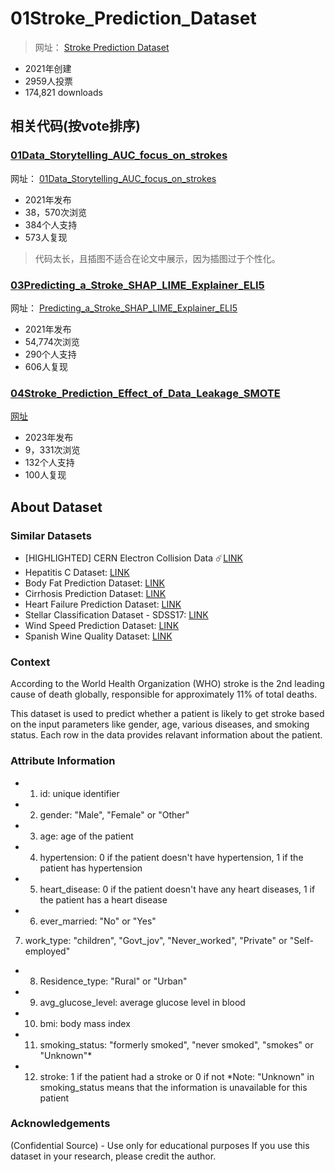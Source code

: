# 01Stroke_Prediction_Dataset

> 网址： [Stroke Prediction Dataset](https://www.kaggle.com/datasets/fedesoriano/stroke-prediction-dataset)

* 2021年创建
* 2959人投票
* 174,821 downloads


## 相关代码(按vote排序)

### [01Data_Storytelling_AUC_focus_on_strokes](06项目复现\04kaggle\02数据集\03脑卒中数据集\01Stroke_Prediction_Dataset\01Data_Storytelling_AUC_focus_on_strokes/)

网址： [01Data_Storytelling_AUC_focus_on_strokes](https://www.kaggle.com/code/bhuvanchennoju/data-storytelling-auc-focus-on-strokes)

* 2021年发布
* 38，570次浏览
* 384个人支持
* 573人复现

> 代码太长，且插图不适合在论文中展示，因为插图过于个性化。



### [03Predicting_a_Stroke_SHAP_LIME_Explainer_ELI5](06项目复现\04kaggle\02数据集\03脑卒中数据集\01Stroke_Prediction_Dataset\03Predicting_a_Stroke_SHAP_LIME_Explainer_ELI5/)

网址： [Predicting_a_Stroke_SHAP_LIME_Explainer_ELI5](https://www.kaggle.com/code/joshuaswords/predicting-a-stroke-shap-lime-explainer-eli5)

* 2021年发布
* 54,774次浏览
* 290个人支持
* 606人复现

### [04Stroke_Prediction_Effect_of_Data_Leakage_SMOTE](06项目复现\04kaggle\02数据集\03脑卒中数据集\01Stroke_Prediction_Dataset\04Stroke_Prediction_Effect_of_Data_Leakage_SMOTE/)

[网址](https://www.kaggle.com/code/tanmay111999/stroke-prediction-effect-of-data-leakage-smote)

* 2023年发布
* 9，331次浏览
* 132个人支持
* 100人复现


### 







## About Dataset

### Similar Datasets

* [HIGHLIGHTED] CERN Electron Collision Data ☄️[LINK](https://www.kaggle.com/datasets/fedesoriano/cern-electron-collision-data)
* Hepatitis C Dataset: [LINK](https://www.kaggle.com/fedesoriano/hepatitis-c-dataset)
* Body Fat Prediction Dataset: [LINK](https://www.kaggle.com/fedesoriano/body-fat-prediction-dataset)
* Cirrhosis Prediction Dataset: [LINK](https://www.kaggle.com/fedesoriano/cirrhosis-prediction-dataset)
* Heart Failure Prediction Dataset: [LINK](https://www.kaggle.com/fedesoriano/heart-failure-prediction)
* Stellar Classification Dataset - SDSS17: [LINK](https://www.kaggle.com/fedesoriano/stellar-classification-dataset-sdss17)
* Wind Speed Prediction Dataset: [LINK](https://www.kaggle.com/datasets/fedesoriano/wind-speed-prediction-dataset)
* Spanish Wine Quality Dataset: [LINK](https://www.kaggle.com/datasets/fedesoriano/spanish-wine-quality-dataset)

### Context
According to the World Health Organization (WHO) stroke is the 2nd leading cause of death globally, responsible for approximately 11% of total deaths.

This dataset is used to predict whether a patient is likely to get stroke based on the input parameters like gender, age, various diseases, and smoking status. Each row in the data provides relavant information about the patient.

### Attribute Information
* 1) id: unique identifier
* 2) gender: "Male", "Female" or "Other"
* 3) age: age of the patient
* 4) hypertension: 0 if the patient doesn't have hypertension, 1 if the patient has hypertension
* 5) heart_disease: 0 if the patient doesn't have any heart diseases, 1 if the patient has a heart disease
* 6) ever_married: "No" or "Yes"
7) work_type: "children", "Govt_jov", "Never_worked", "Private" or "Self-employed"
* 8) Residence_type: "Rural" or "Urban"
* 9) avg_glucose_level: average glucose level in blood
* 10) bmi: body mass index
* 11) smoking_status: "formerly smoked", "never smoked", "smokes" or "Unknown"*
* 12) stroke: 1 if the patient had a stroke or 0 if not
*Note: "Unknown" in smoking_status means that the information is unavailable for this patient

### Acknowledgements
(Confidential Source) - Use only for educational purposes
If you use this dataset in your research, please credit the author.



















